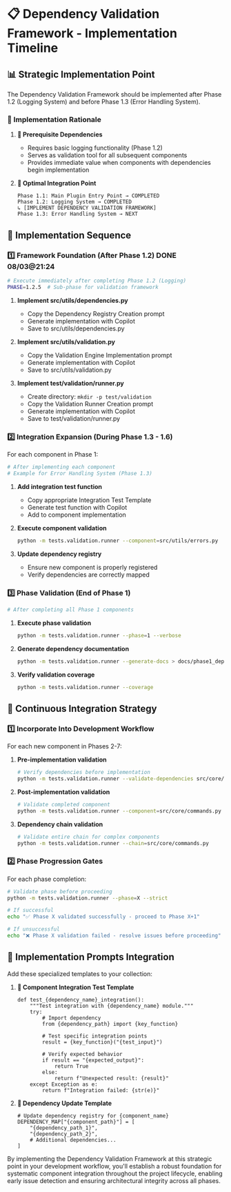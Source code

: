 # 📋 Dependency Validation Framework - Implementation Timeline

## 📊 Strategic Implementation Point

The Dependency Validation Framework should be implemented after Phase 1.2 (Logging System) and before Phase 1.3 (Error Handling System).

### 🔹 Implementation Rationale

1. **📌 Prerequisite Dependencies**
   - Requires basic logging functionality (Phase 1.2)
   - Serves as validation tool for all subsequent components
   - Provides immediate value when components with dependencies begin implementation

2. **📌 Optimal Integration Point**
   ```
   Phase 1.1: Main Plugin Entry Point → COMPLETED
   Phase 1.2: Logging System → COMPLETED
   ↳ [IMPLEMENT DEPENDENCY VALIDATION FRAMEWORK]
   Phase 1.3: Error Handling System → NEXT
   ```

## 🔹 Implementation Sequence

### 1️⃣ Framework Foundation (After Phase 1.2) DONE 08/03@21:24

```bash
# Execute immediately after completing Phase 1.2 (Logging)
PHASE=1.2.5  # Sub-phase for validation framework
```

1. **Implement src/utils/dependencies.py**
   - Copy the Dependency Registry Creation prompt
   - Generate implementation with Copilot
   - Save to src/utils/dependencies.py

2. **Implement src/utils/validation.py**
   - Copy the Validation Engine Implementation prompt
   - Generate implementation with Copilot
   - Save to src/utils/validation.py

3. **Implement test/validation/runner.py**
   - Create directory: `mkdir -p test/validation`
   - Copy the Validation Runner Creation prompt
   - Generate implementation with Copilot
   - Save to test/validation/runner.py

### 2️⃣ Integration Expansion (During Phase 1.3 - 1.6)

For each component in Phase 1:

```bash
# After implementing each component
# Example for Error Handling System (Phase 1.3)
```

1. **Add integration test function**
   - Copy appropriate Integration Test Template
   - Generate test function with Copilot
   - Add to component implementation

2. **Execute component validation**
   ```bash
   python -m tests.validation.runner --component=src/utils/errors.py
   ```

3. **Update dependency registry**
   - Ensure new component is properly registered
   - Verify dependencies are correctly mapped

### 3️⃣ Phase Validation (End of Phase 1)

```bash
# After completing all Phase 1 components
```

1. **Execute phase validation**
   ```bash
   python -m tests.validation.runner --phase=1 --verbose
   ```

2. **Generate dependency documentation**
   ```bash
   python -m tests.validation.runner --generate-docs > docs/phase1_dependencies.md
   ```

3. **Verify validation coverage**
   ```bash
   python -m tests.validation.runner --coverage
   ```

## 🔹 Continuous Integration Strategy

### 1️⃣ Incorporate Into Development Workflow

For each new component in Phases 2-7:

1. **Pre-implementation validation**
   ```bash
   # Verify dependencies before implementation
   python -m tests.validation.runner --validate-dependencies src/core/commands.py
   ```

2. **Post-implementation validation**
   ```bash
   # Validate completed component
   python -m tests.validation.runner --component=src/core/commands.py
   ```

3. **Dependency chain validation**
   ```bash
   # Validate entire chain for complex components
   python -m tests.validation.runner --chain=src/core/commands.py
   ```

### 2️⃣ Phase Progression Gates

For each phase completion:

```bash
# Validate phase before proceeding
python -m tests.validation.runner --phase=X --strict

# If successful
echo "✅ Phase X validated successfully - proceed to Phase X+1"

# If unsuccessful
echo "❌ Phase X validation failed - resolve issues before proceeding"
```

## 🔹 Implementation Prompts Integration

Add these specialized templates to your collection:

1. **📌 Component Integration Test Template**
   ```
   def test_{dependency_name}_integration():
       """Test integration with {dependency_name} module."""
       try:
           # Import dependency
           from {dependency_path} import {key_function}
           
           # Test specific integration points
           result = {key_function}("{test_input}")
           
           # Verify expected behavior
           if result == "{expected_output}":
               return True
           else:
               return f"Unexpected result: {result}"
       except Exception as e:
           return f"Integration failed: {str(e)}"
   ```

2. **📌 Dependency Update Template**
   ```
   # Update dependency registry for {component_name}
   DEPENDENCY_MAP["{component_path}"] = [
       "{dependency_path_1}",
       "{dependency_path_2}",
       # Additional dependencies...
   ]
   ```

By implementing the Dependency Validation Framework at this strategic point in your development workflow, you'll establish a robust foundation for systematic component integration throughout the project lifecycle, enabling early issue detection and ensuring architectural integrity across all phases.